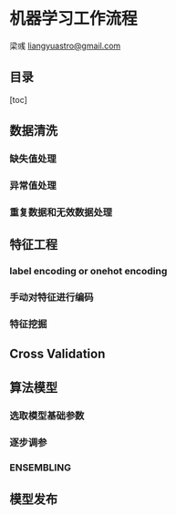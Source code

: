 # 机器学习工作流程
梁彧 liangyuastro@gmail.com

## 目录

[toc]

## 数据清洗

### 缺失值处理

### 异常值处理

### 重复数据和无效数据处理

## 特征工程

### label encoding or onehot encoding

### 手动对特征进行编码

### 特征挖掘

## Cross Validation

## 算法模型

### 选取模型基础参数

### 逐步调参

### ENSEMBLING

## 模型发布
